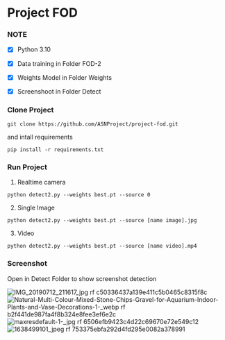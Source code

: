 # Project FOD

### NOTE
- [x] Python 3.10
- [x] Data training in Folder FOD-2
- [x] Weights Model in Folder Weights
- [x] Screenshoot in Folder Detect


### Clone Project
```
git clone https://github.com/ASNProject/project-fod.git
```

and intall requirements

```
pip install -r requirements.txt
```

### Run Project
1. Realtime camera
```
python detect2.py --weights best.pt --source 0
```
2. Single Image
```
python detect2.py --weights best.pt --source [name image].jpg
```
3. Video
```
python detect2.py --weights best.pt --source [name video].mp4
```
### Screenshot<br/>

Open in Detect Folder to show screenshot detection

![IMG_20190712_211617_jpg rf c50336437a139e411c5b0465c8315f8c](https://github.com/ASNProject/project-fod/assets/49858542/57480393-f4f9-483b-9a10-9a235cfae4ce)
![Natural-Multi-Colour-Mixed-Stone-Chips-Gravel-for-Aquarium-Indoor-Plants-and-Vase-Decorations-1-_webp rf b2f441de987fa4f8b324e8fee3ef6e2c](https://github.com/ASNProject/project-fod/assets/49858542/9d57685b-455c-489e-a645-38001767493a)
![maxresdefault-1-_jpg rf 6506efb9423c4d22c69670e72e549c12](https://github.com/ASNProject/project-fod/assets/49858542/15e347c7-da6e-4240-b1d1-a35370cf10ec)
![1638499101_jpeg rf 753375ebfa292d4fd295e0082a378991](https://github.com/ASNProject/project-fod/assets/49858542/a8ae364f-ae0d-4d97-8b8d-9a4015d190b0)

